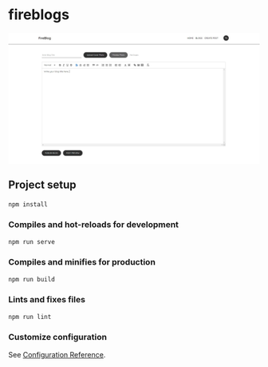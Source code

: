 # fireblogs
  <img width="2000" align='center' src="https://github.com/timurioukr/vue_firebase_blog/blob/main/1.jpg">


## Project setup
```
npm install
```

### Compiles and hot-reloads for development
```
npm run serve
```

### Compiles and minifies for production
```
npm run build
```

### Lints and fixes files
```
npm run lint
```

### Customize configuration
See [Configuration Reference](https://cli.vuejs.org/config/).
